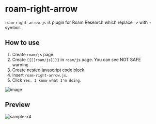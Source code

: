 # roam-right-arrow

`roam-right-arrow.js` is plugin for Roam Research which replace `->` with `→` symbol.

## How to use

1. Create `roam/js` page.
2. Create `{{[[roam/js]]}}` in `roam/js` page. You can see NOT SAFE warning
3. Create nested javascript code block.
4. Insert `roam-right-arrow.js`.
5. Click `Yes, I know what I'm doing`.

![image](https://user-images.githubusercontent.com/62214433/114717032-9dd75e00-9d6f-11eb-92cd-f225361798d7.png)


## Preview
![sample-x4](https://user-images.githubusercontent.com/62214433/114716396-f9edb280-9d6e-11eb-9f92-0887084ae8fa.gif)


